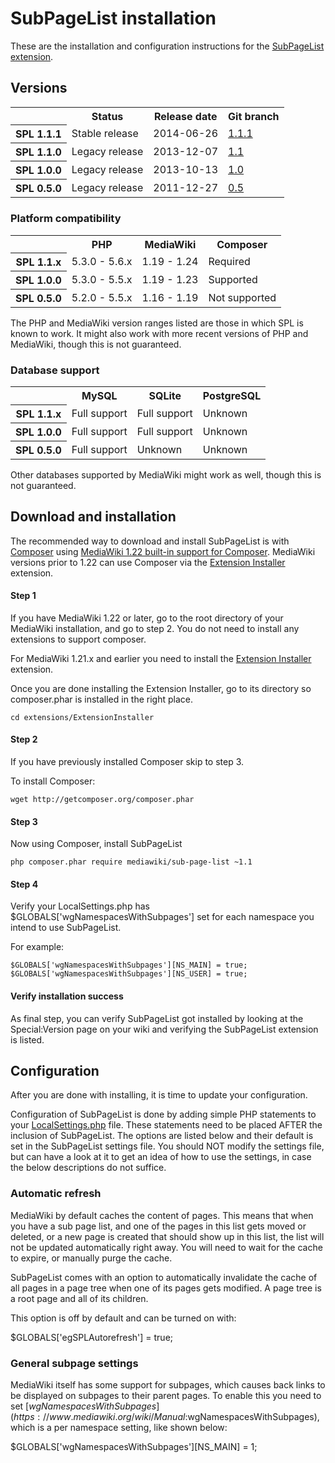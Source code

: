 # SubPageList installation

These are the installation and configuration instructions for the [SubPageList extension](../README.md).

## Versions

<table>
	<tr>
		<th></th>
		<th>Status</th>
		<th>Release date</th>
		<th>Git branch</th>
	</tr>
	<tr>
		<th>SPL 1.1.1</th>
		<td>Stable release</td>
		<td>2014-06-26</td>
		<td><a href="https://github.com/JeroenDeDauw/SubPageList/tree/1.1.1">1.1.1</a></td>
	</tr>
	<tr>
		<th>SPL 1.1.0</th>
		<td>Legacy release</td>
		<td>2013-12-07</td>
		<td><a href="https://github.com/JeroenDeDauw/SubPageList/tree/1.1">1.1</a></td>
	</tr>
	<tr>
		<th>SPL 1.0.0</th>
		<td>Legacy release</td>
		<td>2013-10-13</td>
		<td><a href="https://github.com/JeroenDeDauw/SubPageList/tree/1.0">1.0</a></td>
	</tr>
	<tr>
		<th>SPL 0.5.0</th>
		<td>Legacy release</td>
		<td>2011-12-27</td>
		<td><a href="https://github.com/JeroenDeDauw/SubPageList/tree/0.5">0.5</a></td>
	</tr>
</table>

### Platform compatibility

<table>
	<tr>
		<th></th>
		<th>PHP</th>
		<th>MediaWiki</th>
		<th>Composer</th>
	</tr>
	<tr>
		<th>SPL 1.1.x</th>
		<td>5.3.0 - 5.6.x</td>
		<td>1.19 - 1.24</td>
		<td>Required</td>
	</tr>
	<tr>
		<th>SPL 1.0.0</th>
		<td>5.3.0 - 5.5.x</td>
		<td>1.19 - 1.23</td>
		<td>Supported</td>
	</tr>
	<tr>
		<th>SPL 0.5.0</th>
		<td>5.2.0 - 5.5.x</td>
		<td>1.16 - 1.19</td>
		<td>Not supported</td>
	</tr>
</table>

The PHP and MediaWiki version ranges listed are those in which SPL is known to work. It might also
work with more recent versions of PHP and MediaWiki, though this is not guaranteed.

### Database support

<table>
	<tr>
		<th></th>
		<th>MySQL</th>
		<th>SQLite</th>
		<th>PostgreSQL</th>
	</tr>
	<tr>
		<th>SPL 1.1.x</th>
		<td>Full support</td>
		<td>Full support</td>
		<td>Unknown</td>
	</tr>
	<tr>
		<th>SPL 1.0.0</th>
		<td>Full support</td>
		<td>Full support</td>
		<td>Unknown</td>
	</tr>
	<tr>
		<th>SPL 0.5.0</th>
		<td>Full support</td>
		<td>Unknown</td>
		<td>Unknown</td>
	</tr>
</table>

Other databases supported by MediaWiki might work as well, though this is not guaranteed.

## Download and installation

The recommended way to download and install SubPageList is with [Composer](http://getcomposer.org) using
[MediaWiki 1.22 built-in support for Composer](https://www.mediawiki.org/wiki/Composer). MediaWiki
versions prior to 1.22 can use Composer via the
[Extension Installer](https://github.com/JeroenDeDauw/ExtensionInstaller/blob/master/README.md)
extension.

#### Step 1

If you have MediaWiki 1.22 or later, go to the root directory of your MediaWiki installation,
and go to step 2. You do not need to install any extensions to support composer.

For MediaWiki 1.21.x and earlier you need to install the
[Extension Installer](https://github.com/JeroenDeDauw/ExtensionInstaller/blob/master/README.md) extension.

Once you are done installing the Extension Installer, go to its directory so composer.phar
is installed in the right place.

    cd extensions/ExtensionInstaller

#### Step 2

If you have previously installed Composer skip to step 3.

To install Composer:

    wget http://getcomposer.org/composer.phar

#### Step 3

Now using Composer, install SubPageList

    php composer.phar require mediawiki/sub-page-list ~1.1

#### Step 4

Verify your LocalSettings.php has $GLOBALS['wgNamespacesWithSubpages'] set for each namespace you intend to use SubPageList.

For example:

    $GLOBALS['wgNamespacesWithSubpages'][NS_MAIN] = true;
    $GLOBALS['wgNamespacesWithSubpages'][NS_USER] = true;


#### Verify installation success

As final step, you can verify SubPageList got installed by looking at the Special:Version page on your wiki and verifying the
SubPageList extension is listed.

## Configuration

After you are done with installing, it is time to update your configuration.

Configuration of SubPageList is done by adding simple PHP statements to your
[LocalSettings.php](https://www.mediawiki.org/wiki/Manual:LocalSettings.php)
file. These statements need to be placed AFTER the inclusion of SubPageList.
The options are listed below and their default is set in the SubPageList
settings file. You should NOT modify the settings file, but can have a look
at it to get an idea of how to use the settings, in case the below descriptions
do not suffice.

### Automatic refresh

MediaWiki by default caches the content of pages. This means that when you have
a sub page list, and one of the pages in this list gets moved or deleted, or a
new page is created that should show up in this list, the list will not be updated
automatically right away. You will need to wait for the cache to expire, or manually
purge the cache.

SubPageList comes with an option to automatically invalidate the cache of all pages
in a page tree when one of its pages gets modified. A page tree is a root page and
all of its children.

This option is off by default and can be turned on with:

$GLOBALS['egSPLAutorefresh'] = true;

### General subpage settings

MediaWiki itself has some support for subpages, which causes back links
to be displayed on subpages to their parent pages. To enable this you
need to set [$wgNamespacesWithSubpages](https://www.mediawiki.org/wiki/Manual:$wgNamespacesWithSubpages),
which is a per namespace setting, like shown below:

$GLOBALS['wgNamespacesWithSubpages'][NS_MAIN] = 1;
